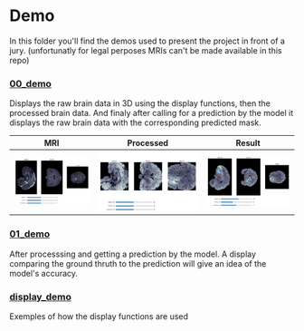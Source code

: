 
# Demo

In this folder you'll find the demos used to present the project in front of a jury. 
(unfortunatly for legal perposes MRIs can't be made available in this repo)

### [00_demo](00_demo.py)
Displays the raw brain data in 3D using the display functions, then the processed brain data. And finaly after calling for a prediction by the model it displays the raw brain data with the corresponding predicted mask.



MRI|Processed|Result
:-------------------------:|:-------------------------:|:-------------------------:
![](../ressources/001_demo.png)|![](../ressources/002_demo.png)|![](../ressources/003_demo.png)

### [01_demo](01_demo.py)
After processsing and getting a prediction by the model.
A display comparing the ground thruth to the prediction will give an idea of the model's accuracy.

### [display_demo](display_demo.py)
Exemples of how the display functions are used